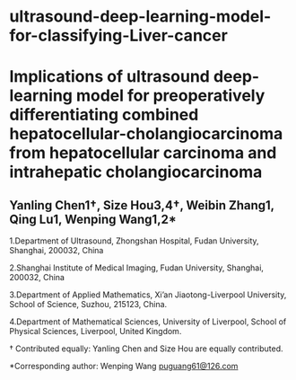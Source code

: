 # ultrasound-deep-learning-model-for-classifying-Liver-cancer

# Implications of ultrasound deep-learning model for preoperatively differentiating combined hepatocellular-cholangiocarcinoma from hepatocellular carcinoma and intrahepatic cholangiocarcinoma
## Yanling Chen1†, Size Hou3,4†, Weibin Zhang1, Qing Lu1, Wenping Wang1,2*

1.Department of Ultrasound, Zhongshan Hospital, Fudan University, Shanghai, 200032, China 

2.Shanghai Institute of Medical Imaging, Fudan University, Shanghai, 200032, China

3.Department of Applied Mathematics, Xi’an Jiaotong-Liverpool University, School of Science, Suzhou, 215123, China. 

4.Department of Mathematical Sciences, University of Liverpool, School of Physical Sciences, Liverpool, United Kingdom. 

† Contributed equally: Yanling Chen and Size Hou are equally contributed.


*Corresponding author: Wenping Wang puguang61@126.com
